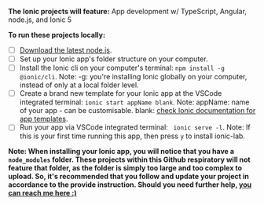 **The Ionic projects will feature:** App development w/ TypeScript, Angular, node.js, and Ionic 5

**To run these projects locally:**

- [ ] [Download the latest node.js](https://nodejs.org/en/download/).
- [ ] Set up your Ionic app's folder structure on your computer.
- [ ] Install the Ionic cli on your computer's terminal: ``` npm install -g @ionic/cli ```.
       Note: -g: you're installing Ionic globally on your computer, instead of only at a local folder level.
- [ ] Create a brand new template for your Ionic app at the VSCode integrated terminal: ``` ionic start appName blank ```.
       Note: appName: name of your app - can be customisable. blank: [check Ionic documentation for app templates](https://ionicframework.com/docs/v3/cli/starters.html).
- [ ] Run your app via VSCode integrated terminal: ``` ionic serve -l```.
       Note: If this is your first time running this app, then press ``` y ``` to install ionic-lab.

**Note: When installing your Ionic app, you will notice that you have a ``` node_modules ``` folder. These projects within this Github respiratory will not feature that folder, as the folder is simply too large and too complex to upload. So, it's recommended that you follow and update your project in accordance to the provide instruction. Should you need further help, [you can reach me here :)](donnyquickinc@gmail.com)**

